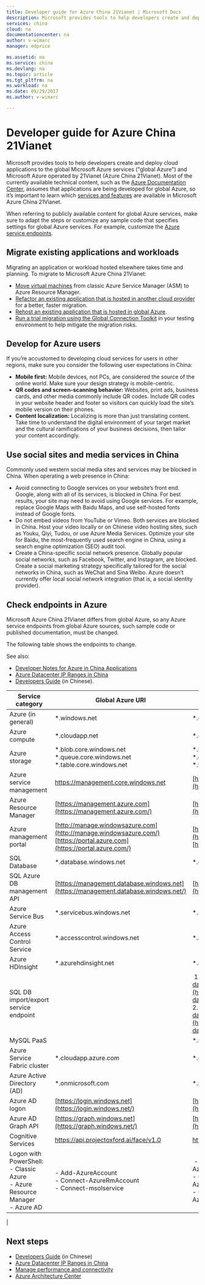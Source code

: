 ```yaml
---
title: Developer guide for Azure China 21Vianet | Microsoft Docs
description: Microsoft provides tools to help developers create and deploy cloud applications to global Azure and to Azure China 21Vianet. Learn which services and features are available on both global Azure and Azure china, and also which features may not be available in China.
services: china
cloud: na
documentationcenter: na
author: v-wimarc
manager: edprice

ms.assetid: na
ms.service: china
ms.devlang: na
ms.topic: article
ms.tgt_pltfrm: na
ms.workload: na
ms.date: 09/29/2017
ms.author: v-wimarc

---
```

# Developer guide for Azure China 21Vianet
Microsoft provides tools to help developers create and deploy cloud applications to the global Microsoft Azure services ("global Azure") and Microsoft Azure operated by 21Vianet (Azure China 21Vianet). Most of the currently available technical content, such as the [Azure Documentation Center](https://azure.microsoft.com/documentation/), assumes that applications are being developed for global Azure, so it’s important to learn which [services and features](/azure/china/china-get-started-service-availability) are available in Microsoft Azure China 21Vianet.

When referring to publicly available content for global Azure services, make sure to adapt the steps or customize any sample code that specifies settings for global Azure services. For example, customize the [Azure service endpoints](#Check-endpoints-in-Azure).

## Migrate existing applications and workloads
Migrating an application or workload hosted elsewhere takes time and planning. To migrate to Microsoft Azure China 21Vianet:
- [Move virtual machines](/azure/china/china-how-to-rehost) from classic Azure Service Manager (ASM) to Azure Resource Manager.
- [Refactor an existing application that is hosted in another cloud provider](/azure/china/china-how-to-refactor) for a better, faster migration. 
- [Rehost an existing application that is hosted in global Azure](/azure/china/china-how-to-rehost).
- [Run a trial migration using the Global Connection Toolkit](https://github.com/Azure/AzureGlobalConnectionToolkit) in your testing environment to help mitigate the migration risks.

## Develop for Azure users
If you’re accustomed to developing cloud services for users in other regions, make sure you consider the following user expectations in China:
- **Mobile first:** Mobile devices, not PCs, are considered the source of the online world. Make sure your design strategy is mobile-centric.
- **QR codes and screen-scanning behavior:** Websites, print ads, business cards, and other media commonly include QR codes. Include QR codes in your website header and footer so visitors can quickly load the site’s mobile version on their phones.
- **Content localization:** Localizing is more than just translating content. Take time to understand the digital environment of your target market and the cultural ramifications of your business decisions, then tailor your content accordingly. 

## Use social sites and media services in China
Commonly used western social media sites and services may be blocked in China. When operating a web presence in China:
- Avoid connecting to Google services on your website’s front end. Google, along with all of its services, is blocked in China. For best results, your site may need to avoid using Google services. For example, replace Google Maps with Baidu Maps, and use self-hosted fonts instead of Google fonts.
- Do not embed videos from YouTube or Vimeo. Both services are blocked in China. Host your video locally or on Chinese video hosting sites, such as Youku, Qiyi, Tudou, or use Azure Media Services. Optimize your site for Baidu, the most-frequently used search engine in China, using a search engine optimization (SEO) audit tool.
- Create a China-specific social network presence. Globally popular social networks, such as Facebook, Twitter, and Instagram, are blocked. Create a social marketing strategy specifically tailored for the social networks in China, such as WeChat and Sina Weibo. Azure doesn’t currently offer local social network integration (that is, a social identity provider).

## Check endpoints in Azure
Microsoft Azure China 21Vianet differs from global Azure, so any Azure service endpoints from global Azure sources, such sample code or published documentation, must be changed. 

The following table shows the endpoints to change. 

See also:
- [Developer Notes for Azure in China Applications](https://msdn.microsoft.com/library/azure/dn578439.aspx)
- [Azure Datacenter IP Ranges in China](https://www.microsoft.com/en-us/download/details.aspx?id=42064) 
- [Developers Guide](https://www.azure.cn/documentation/articles/developerdifferences/#dev-guide) (in Chinese).


| Service category                      | Global Azure URI                                                                                                        | Azure URI (in China)                                                                                                                                  |
|---------------------------------------|-------------------------------------------------------------------------------------------------------------------------|-------------------------------------------------------------------------------------------------------------------------------------------------------|
| Azure (in general)                    | \*.windows.net                                                                                                          | \*.chinacloudapi.cn                                                                                                                                   |
| Azure compute                         | \*.cloudapp.net                                                                                                         | \*.chinacloudapp.cn                                                                                                                                   |
| Azure storage                         | \*.blob.core.windows.net \*.queue.core.windows.net \*.table.core.windows.net                                            | \*.blob.core.chinacloudapi.cn \*.queue.core.chinacloudapi.cn \*.table.core.chinacloudapi.cn                                                           |
| Azure service management              | https://management.core.windows.net                                                                                     | [https://management.core.chinacloudapi.cn](https://management.core.chinacloudapi.cn/)                                                                 |
| Azure Resource Manager          | [https://management.azure.com](https://management.azure.com/)                                                           | [https://management.chinacloudapi.cn](https://management.chinacloudapi.cn/)                                                                           |
| Azure management portal               | [http://manage.windowsazure.com](http://manage.windowsazure.com/) [https://portal.azure.com](https://portal.azure.com/) | [http://manage.windowsazure.cn](http://manage.windowsazure.cn/) [https://portal.azure.cn](https://portal.azure.cn/)                                   |
| SQL Database                          | \*.database.windows.net                                                                                                 | \*.database.chinacloudapi.cn                                                                                                                          |
| SQL Azure DB management API           | [https://management.database.windows.net](https://management.database.windows.net/)                                     | [https://management.database.chinacloudapi.cn](https://management.database.chinacloudapi.cn/)                                                         |
| Azure Service Bus                     | \*.servicebus.windows.net                                                                                               | \*.servicebus.chinacloudapi.cn                                                                                                                        |
| Azure Access Control Service          | \*.accesscontrol.windows.net                                                                                            | \*.accesscontrol.chinacloudapi.cn                                                                                                                     |
| Azure HDInsight                       | \*.azurehdinsight.net                                                                                                   | \*.azurehdinsight.cn                                                                                                                                  |
| SQL DB import/export service endpoint |                                                                                                                         |  1. China East [https://sh1prod-dacsvc.chinacloudapp.cn/dacwebservice.svc](https://sh1prod-dacsvc.chinacloudapp.cn/dacwebservice.svc) <br>2. China North [https://bj1prod-dacsvc.chinacloudapp.cn/dacwebservice.svc](https://bj1prod-dacsvc.chinacloudapp.cn/dacwebservice.svc) |
| MySQL PaaS                            |                                                                                                                         | \*.mysqldb.chinacloudapi.cn                                                                                                                           |
| Azure Service Fabric cluster          | \*.cloudapp.azure.com                                                                                                   | \*.chinaeast.chinacloudapp.cn                                                                                                                         |
| Azure Active Directory (AD)           | \*.onmicrosoft.com                                                                                                      | \*.partner.onmschina.cn                                                                                                                               |
| Azure AD logon                        | [https://login.windows.net](https://login.windows.net/)                                                                 | [https://login.chinacloudapi.cn](https://login.chinacloudapi.cn/)                                                                                     |
| Azure AD Graph API                    | [https://graph.windows.net](https://graph.windows.net/)                                                                 | [https://graph.chinacloudapi.cn](https://graph.chinacloudapi.cn/)                                                                                     |
| Cognitive Services                    | <https://api.projectoxford.ai/face/v1.0>                                                                                | <https://api.cognitive.azure.cn/face/v1.0>                                                                                                            |
| Logon with PowerShell: <br>- Classic Azure <br>- Azure Resource Manager  <br>- Azure AD|    - Add-AzureAccount<br>- Connect-AzureRmAccount <br> - Connect-msolservice                                                                                                                       |  - Add-AzureAccount -Environment AzureChinaCloud  <br> - Connect-AzureRmAccount -Environment AzureChinaCloud <br>- Connect-msolservice -AzureEnvironment AzureChinaCloud |               |                                                                                                                         |
 |


## Next steps
- [Developers Guide](https://www.azure.cn/documentation/articles/developerdifferences/#dev-guide) (in Chinese)
- [Azure Datacenter IP Ranges in China](https://www.microsoft.com/en-us/download/details.aspx?id=42064)
- [Manage performance and connectivity](/azure/china/china-how-to-manage-performance)
- [Azure Architecture Center](https://docs.microsoft.com/en-us/azure/architecture/)
